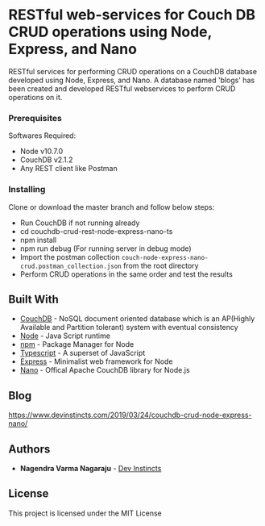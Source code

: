 # RESTful web-services for Couch DB CRUD operations using Node, Express, and Nano
RESTful services for performing CRUD operations on a CouchDB database developed using Node, Express, and Nano.
A database named 'blogs' has been created and developed RESTful webservices to perform CRUD operations on it.
### Prerequisites

Softwares Required:
* Node v10.7.0
* CouchDB v2.1.2
* Any REST client like Postman

### Installing

Clone or download the master branch and follow below steps:
* Run CouchDB if not running already
* cd couchdb-crud-rest-node-express-nano-ts
* npm install
* npm run debug (For running server in debug mode)
* Import the postman collection `couch-node-express-nano-crud.postman_collection.json` from the root directory
* Perform CRUD operations in the same order and test the results

## Built With
* [CouchDB](http://couchdb.apache.org/) - NoSQL document oriented database which is an AP(Highly Available and Partition tolerant) system with eventual consistency
* [Node](https://nodejs.org/en/) - Java Script runtime
* [npm](https://www.npmjs.com/) - Package Manager for Node
* [Typescript](https://www.typescriptlang.org/) - A superset of JavaScript
* [Express](https://expressjs.com/) - Minimalist web framework for Node
* [Nano](https://www.npmjs.com/package/nano) - Offical Apache CouchDB library for Node.js

## Blog

https://www.devinstincts.com/2019/03/24/couchdb-crud-node-express-nano/

## Authors

* **Nagendra Varma Nagaraju** - [Dev Instincts](https://devinstincts.com)

## License

This project is licensed under the MIT License

